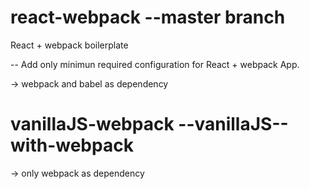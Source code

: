 # react-webpack --master branch
React + webpack boilerplate 

-- Add only minimun required configuration for React + webpack App.

-> webpack and babel as dependency

# vanillaJS-webpack --vanillaJS--with-webpack

-> only webpack as dependency

